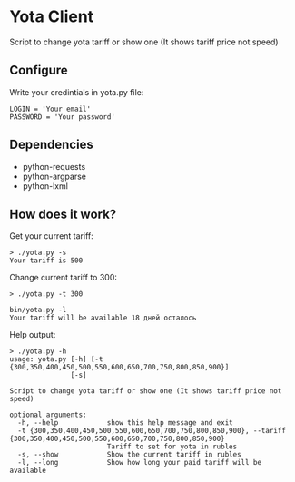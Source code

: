 # Yota Client

Script to change yota tariff or show one (It shows tariff price not speed)

## Configure
Write your credintials in yota.py file:
```
LOGIN = 'Your email'
PASSWORD = 'Your password'
```

## Dependencies
 * python-requests
 * python-argparse
 * python-lxml

## How does it work?
Get your current tariff:

```
> ./yota.py -s
Your tariff is 500
```

Сhange current tariff to 300:

```
> ./yota.py -t 300
```

```
bin/yota.py -l
Your tariff will be available 18 дней осталось
```

Help output:

```
> ./yota.py -h
usage: yota.py [-h] [-t {300,350,400,450,500,550,600,650,700,750,800,850,900}]
               [-s]

Script to change yota tariff or show one (It shows tariff price not speed)

optional arguments:
  -h, --help            show this help message and exit
  -t {300,350,400,450,500,550,600,650,700,750,800,850,900}, --tariff {300,350,400,450,500,550,600,650,700,750,800,850,900}
                        Tariff to set for yota in rubles
  -s, --show            Show the current tariff in rubles
  -l, --long            Show how long your paid tariff will be available

```
